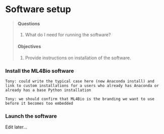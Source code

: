 # Software setup

> #### Questions
>
> 1.   What do I need for running the software?
>
> #### Objectives
>
> 1.   Provide instructions on installation of the software.

### Install the ML4Bio software
`Tony: could write the typical case here (new Anaconda install) and link to custom installations for a users who already has Anaconda or already has a base Python installation`

`Tony: we should confirm that ML4Bio is the branding we want to use before it becomes too embedded`

### Launch the software

Edit later...
